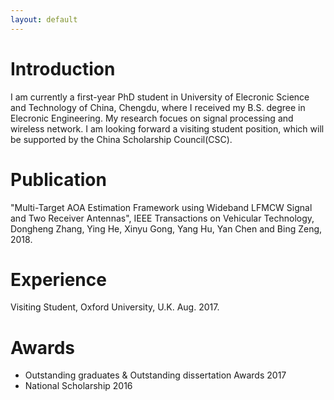 ```yaml
---
layout: default
---
```


# Introduction
I am currently a first-year PhD student in University of Elecronic Science and Technology of China, Chengdu, where I received my B.S. degree
in Elecronic Engineering. My research focues on signal processing and wireless network.  I am looking forward a visiting student position, which 
will be supported by the China Scholarship Council(CSC).

# Publication
"Multi-Target AOA Estimation Framework using Wideband LFMCW Signal and Two Receiver Antennas", IEEE Transactions on Vehicular Technology, Dongheng Zhang, Ying He, Xinyu Gong, Yang Hu, Yan Chen and Bing Zeng, 2018.


# Experience

Visiting Student, Oxford University, U.K. Aug. 2017. 

# Awards
* Outstanding graduates & Outstanding dissertation Awards 2017
* National Scholarship 2016


